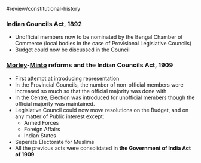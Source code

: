 #review/constitutional-history 
### Indian Councils Act, 1892
- Unofficial members now to be nominated by the Bengal Chamber of Commerce (local bodies in the case of Provisional Legislative Councils)
- Budget could now be discussed in the Council
### [Morley](https://en.wikipedia.org/wiki/John_Morley)-[Minto](https://en.wikipedia.org/wiki/Gilbert_Elliot-Murray-Kynynmound,_4th_Earl_of_Minto) reforms and the Indian Councils Act, 1909
- First attempt at introducing representation
- In the Provincial Councils, the number of non-official members were increased so much so that the official majority was done with
- In the Centre, Election was introduced for unofficial members though the official majority was maintained.
- Legislative Council could now move resolutions on the Budget, and on any matter of Public interest except:
	- Armed Forces
	- Foreign Affairs
	- Indian States
- Seperate Electorate for Muslims
- All the previous acts were consolidated in **the Government of India Act of 1909**